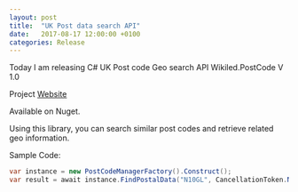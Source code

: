 ```yaml
---
layout: post
title:  "UK Post data search API"
date:   2017-08-17 12:00:00 +0100
categories: Release
---
```


Today I am releasing C# UK Post code Geo search API Wikiled.PostCode V 1.0

Project [Website](https://github.com/AndMu/Wikiled.PostCode)

Available on Nuget.

Using this library, you can search similar post codes and retrieve related geo information.

Sample Code: 
```C#
var instance = new PostCodeManagerFactory().Construct();
var result = await instance.FindPostalData("N10GL", CancellationToken.None);
			
```